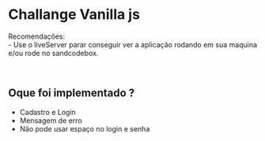 <h1>Challange Vanilla js</h1>
<p>Recomendações: <br/>  - Use o liveServer parar conseguir ver a aplicação rodando em sua maquina e/ou rode no sandcodebox.</p>
<br/>
<h2>Oque foi implementado ?</h2>
<ul>
  <li>Cadastro e Login</li>
  <li>Mensagem de erro</li>
  <li>Não pode usar espaço no login e senha</li>
</ul>
